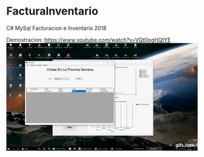 # FacturaInventario
C# MySql Facturacion e Inventario 2018



Demostracion:
https://www.youtube.com/watch?v=VQt0pgHQtYE
![](demo.gif)
